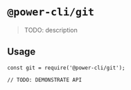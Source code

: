 # `@power-cli/git`

> TODO: description

## Usage

```
const git = require('@power-cli/git');

// TODO: DEMONSTRATE API
```

